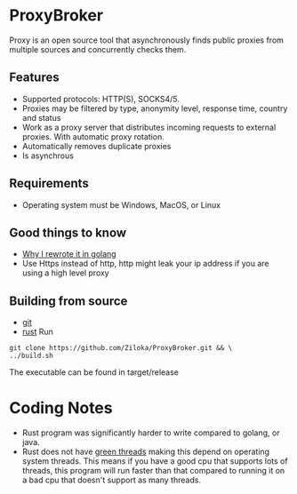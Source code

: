 # ProxyBroker

Proxy is an open source tool that asynchronously finds public proxies from multiple sources and concurrently checks them.

## Features

- Supported protocols: HTTP(S), SOCKS4/5.
- Proxies may be filtered by type, anonymity level, response time, country and status
- Work as a proxy server that distributes incoming requests to external proxies. With automatic proxy rotation.
- Automatically removes duplicate proxies
- Is asynchrous

## Requirements
- Operating system must be Windows, MacOS, or Linux

## Good things to know
- [Why I rewrote it in golang](https://www.baeldung.com/concurrency-principles-patterns#1-goroutines-in-go)
- Use Https instead of http, http might leak your ip address if you are using a high level proxy

## Building from source
- [git](https://gcc.gnu.org/install/download.html)
- [rust](https://cmake.org/download/)
Run

```
git clone https://github.com/Ziloka/ProxyBroker.git && \
../build.sh
```

The executable can be found in target/release

# Coding Notes

- Rust program was significantly harder to write compared to golang, or java.
- Rust does not have [green threads](https://users.rust-lang.org/t/green-threads-vs-async/42159/4) making this depend on operating system threads. This means if you have a good cpu that supports lots of threads, this program will run faster than that compared to running it on a bad cpu that doesn't support as many threads.
